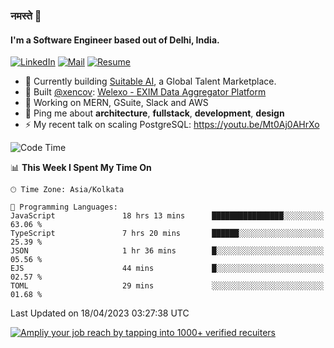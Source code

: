 ### नमस्ते 🙏

#### I'm a Software Engineer based out of Delhi, India.

[![LinkedIn](https://img.shields.io/badge/linkedin-%230077B5.svg)](https://linkedin.com/in/sambhav2612)
[![Mail](https://img.shields.io/badge/gmail-D14836)](mailto:sambhavjain2612@gmail.com)
[![Resume](https://img.shields.io/badge/resume-%23#FFFF00.svg)](https://mega.nz/file/IjA3yaoB#BFfQg1-aKva0piAd_wWs8Hf5dlnYRQ2ZkwtYwNMzBhA)

- 🏢 Currently building [Suitable AI](https://suitable.ai), a Global Talent Marketplace.
- 💅 Built [@xencov](https://github.com/xencov): [Welexo - EXIM Data Aggregator Platform](https://welexo.com)
- 🌱 Working on MERN, GSuite, Slack and AWS
- 💬 Ping me about **architecture**, **fullstack**, **development**, **design**
- ⚡️ My recent talk on scaling PostgreSQL: https://youtu.be/Mt0Aj0AHrXo

<!--START_SECTION:waka-->
![Code Time](http://img.shields.io/badge/Code%20Time-3%2C361%20hrs%2016%20mins-blue)

📊 **This Week I Spent My Time On** 

```text
🕑︎ Time Zone: Asia/Kolkata

💬 Programming Languages: 
JavaScript               18 hrs 13 mins      ████████████████░░░░░░░░░   63.06 % 
TypeScript               7 hrs 20 mins       ██████░░░░░░░░░░░░░░░░░░░   25.39 % 
JSON                     1 hr 36 mins        █░░░░░░░░░░░░░░░░░░░░░░░░   05.56 % 
EJS                      44 mins             █░░░░░░░░░░░░░░░░░░░░░░░░   02.57 % 
TOML                     29 mins             ░░░░░░░░░░░░░░░░░░░░░░░░░   01.68 % 
```


 Last Updated on 18/04/2023 03:27:38 UTC
<!--END_SECTION:waka-->

[![Ampliy your job reach by tapping into 1000+ verified recuiters](https://user-images.githubusercontent.com/19583619/212717528-45b497fd-e886-4452-90fe-93829667bd63.png)](https://app.suitable.ai/login)

